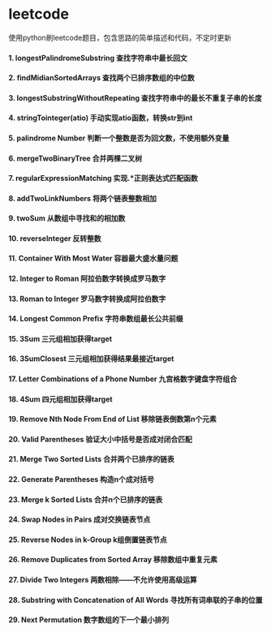 # leetcode
使用python刷leetcode题目，包含思路的简单描述和代码，不定时更新

#### 1. longestPalindromeSubstring 查找字符串中最长回文
#### 2. findMidianSortedArrays 查找两个已排序数组的中位数
#### 3. longestSubstringWithoutRepeating 查找字符串中的最长不重复子串的长度

#### 4. stringTointeger(atio) 手动实现atio函数，转换str到int

#### 5. palindrome Number 判断一个整数是否为回文数，不使用额外变量
#### 6. mergeTwoBinaryTree 合并两棵二叉树
#### 7. regularExpressionMatching 实现.*正则表达式匹配函数
#### 8. addTwoLinkNumbers 将两个链表整数相加
#### 9. twoSum 从数组中寻找和的相加数
#### 10. reverseInteger 反转整数
#### 11. Container With Most Water 容器最大盛水量问题
#### 12. Integer to Roman 阿拉伯数字转换成罗马数字
#### 13. Roman to Integer 罗马数字转换成阿拉伯数字
#### 14. Longest Common Prefix 字符串数组最长公共前缀
#### 15. 3Sum 三元组相加获得target
#### 16. 3SumClosest 三元组相加获得结果最接近target
#### 17. Letter Combinations of a Phone Number 九宫格数字键盘字符组合
#### 18. 4Sum 四元组相加获得target
#### 19. Remove Nth Node From End of List 移除链表倒数第n个元素
#### 20. Valid Parentheses 验证大小中括号是否成对闭合匹配
#### 21. Merge Two Sorted Lists 合并两个已排序的链表
#### 22. Generate Parentheses 构造n个成对括号
#### 23. Merge k Sorted Lists 合并n个已排序的链表
#### 24. Swap Nodes in Pairs 成对交换链表节点

#### 25. Reverse Nodes in k-Group k组倒置链表节点
#### 26. Remove Duplicates from Sorted Array 移除数组中重复元素
#### 27. Divide Two Integers 两数相除——不允许使用高级运算
#### 28. Substring with Concatenation of All Words 寻找所有词串联的子串的位置
#### 29. Next Permutation 数字数组的下一个最小排列